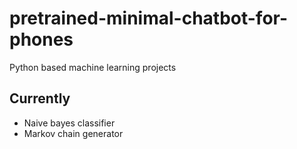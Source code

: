 # pretrained-minimal-chatbot-for-phones
Python based machine learning projects

## Currently
- Naive bayes classifier
- Markov chain generator
